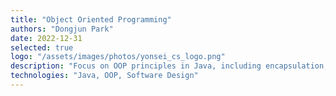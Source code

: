 ```yaml
---
title: "Object Oriented Programming"
authors: "Dongjun Park"
date: 2022-12-31
selected: true
logo: "/assets/images/photos/yonsei_cs_logo.png"
description: "Focus on OOP principles in Java, including encapsulation, inheritance, polymorphism, class design. Includes a banking app and mini-game project in Java."
technologies: "Java, OOP, Software Design"
---
```

